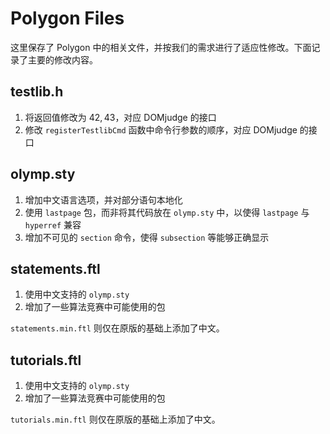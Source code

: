 # Polygon Files

这里保存了 Polygon 中的相关文件，并按我们的需求进行了适应性修改。下面记录了主要的修改内容。

## testlib.h

1. 将返回值修改为 $42,43$，对应 DOMjudge 的接口
2. 修改 `registerTestlibCmd` 函数中命令行参数的顺序，对应 DOMjudge 的接口

## olymp.sty

1. 增加中文语言选项，并对部分语句本地化
2. 使用 `lastpage` 包，而非将其代码放在 `olymp.sty` 中，以使得 `lastpage` 与 `hyperref` 兼容
3. 增加不可见的 `section` 命令，使得 `subsection` 等能够正确显示

## statements.ftl

1. 使用中文支持的 `olymp.sty`
2. 增加了一些算法竞赛中可能使用的包

`statements.min.ftl` 则仅在原版的基础上添加了中文。

## tutorials.ftl

1. 使用中文支持的 `olymp.sty`
2. 增加了一些算法竞赛中可能使用的包

`tutorials.min.ftl` 则仅在原版的基础上添加了中文。
